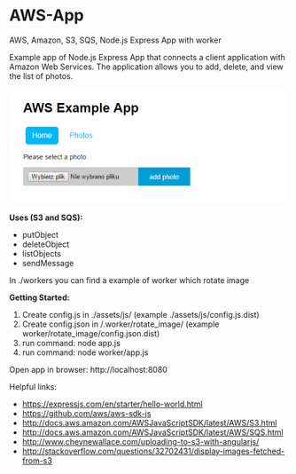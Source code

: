 # AWS-App
AWS, Amazon, S3, SQS, Node.js Express App with worker

Example app of Node.js Express App that connects a client application with Amazon Web Services. 
The application allows you to add, delete, and view the list of photos.

![alt tag](https://raw.githubusercontent.com/KrzywdaKrystian/AWS-App/master/screen.png)

**Uses (S3 and SQS):**
- putObject
- deleteObject
- listObjects
- sendMessage

In ./workers you can find a example of worker which rotate image

**Getting Started:**

1. Create config.js in ./assets/js/ (example ./assets/js/config.js.dist)
2. Create config.json in  /.worker/rotate_image/ (example worker/rotate_image/config.json.dist)
3. run command: node app.js 
4. run command: node worker/app.js

Open app in browser: http://localhost:8080

Helpful links:
- https://expressjs.com/en/starter/hello-world.html
- https://github.com/aws/aws-sdk-js
- http://docs.aws.amazon.com/AWSJavaScriptSDK/latest/AWS/S3.html
- http://docs.aws.amazon.com/AWSJavaScriptSDK/latest/AWS/SQS.html
- http://www.cheynewallace.com/uploading-to-s3-with-angularjs/
- http://stackoverflow.com/questions/32702431/display-images-fetched-from-s3
